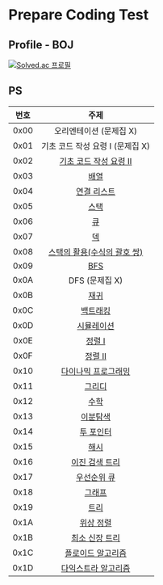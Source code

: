 # Prepare Coding Test

## Profile - BOJ

[![Solved.ac
프로필](http://mazassumnida.wtf/api/v2/generate_badge?boj=protoss1111)](https://solved.ac/protoss1111)

## PS

| 번호   | 주제                                   |
|:----:|:------------------------------------:|
| 0x00 | 오리엔테이션 (문제집 X)                       |
| 0x01 | 기초 코드 작성 요령 I (문제집 X)                |
| 0x02 | [기초 코드 작성 요령 II](workbook/0x02.md)   |
| 0x03 | [배열](workbook/0x03.md)               |
| 0x04 | [연결 리스트](workbook/0x04.md)           |
| 0x05 | [스택](workbook/0x05.md)               |
| 0x06 | [큐](workbook/0x06.md)                |
| 0x07 | [덱](workbook/0x07.md)                |
| 0x08 | [스택의 활용(수식의 괄호 쌍)](workbook/0x08.md) |
| 0x09 | [BFS](workbook/0x09.md)              |
| 0x0A | DFS (문제집 X)                          |
| 0x0B | [재귀](workbook/0x0B.md)               |
| 0x0C | [백트래킹](workbook/0x0C.md)             |
| 0x0D | [시뮬레이션](workbook/0x0D.md)            |
| 0x0E | [정렬 I](workbook/0x0E.md)             |
| 0x0F | [정렬 II](workbook/0x0F.md)            |
| 0x10 | [다이나믹 프로그래밍](workbook/0x10.md)       |
| 0x11 | [그리디](workbook/0x11.md)              |
| 0x12 | [수학](workbook/0x12.md)               |
| 0x13 | [이분탐색](workbook/0x13.md)             |
| 0x14 | [투 포인터](workbook/0x14.md)            |
| 0x15 | [해시](workbook/0x15.md)               |
| 0x16 | [이진 검색 트리](workbook/0x16.md)         |
| 0x17 | [우선순위 큐](workbook/0x17.md)           |
| 0x18 | [그래프](workbook/0x18.md)              |
| 0x19 | [트리](workbook/0x19.md)               |
| 0x1A | [위상 정렬](workbook/0x1A.md)            |
| 0x1B | [최소 신장 트리](workbook/0x1B.md)         |
| 0x1C | [플로이드 알고리즘](workbook/0x1C.md)        |
| 0x1D | [다익스트라 알고리즘](workbook/0x1D.md)       |
